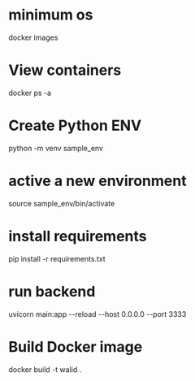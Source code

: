 # minimum os
docker images

# View containers
docker ps -a

# Create Python ENV
python -m venv sample_env

# active a new environment
source sample_env/bin/activate


# install requirements
pip install -r requirements.txt

# run backend
uvicorn main:app --reload --host 0.0.0.0 --port 3333


# Build Docker image
docker build -t walid .